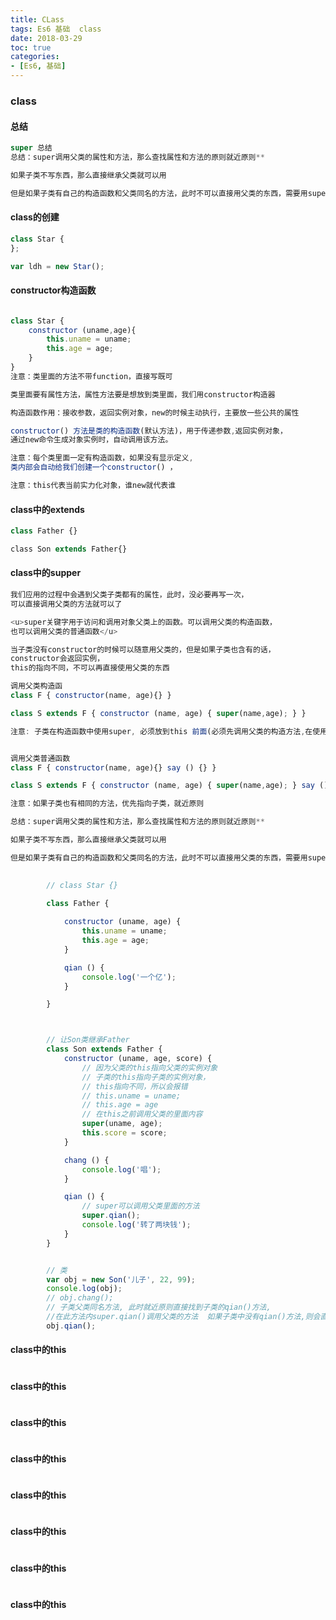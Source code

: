 ```yaml
---
title: CLass
tags: Es6 基础  class
date: 2018-03-29
toc: true
categories:
- [Es6, 基础]
---
```


### class
#### 总结
```js
super 总结
总结：super调用父类的属性和方法，那么查找属性和方法的原则就近原则**

如果子类不写东西，那么直接继承父类就可以用 

但是如果子类有自己的构造函数和父类同名的方法，此时不可以直接用父类的东西，需要用super调用父类的方法和构造函数
```

#### class的创建

```js
class Star {
};

var ldh = new Star();
```


#### constructor构造函数

```js

class Star {
	constructor (uname,age){
		this.uname = uname;
		this.age = age;
	}
}
注意：类里面的方法不带function，直接写既可

类里面要有属性方法，属性方法要是想放到类里面，我们用constructor构造器

构造函数作用：接收参数，返回实例对象，new的时候主动执行，主要放一些公共的属性

constructor() 方法是类的构造函数(默认方法)，用于传递参数,返回实例对象，
通过new命令生成对象实例时，自动调用该方法。

注意：每个类里面一定有构造函数，如果没有显示定义, 
类内部会自动给我们创建一个constructor() ，

注意：this代表当前实力化对象，谁new就代表谁
```


#### class中的extends

```js
class Father {}

​class Son extends Father{}
```


#### class中的supper

```js
我们应用的过程中会遇到父类子类都有的属性，此时，没必要再写一次，
可以直接调用父类的方法就可以了

<u>super关键字用于访问和调用对象父类上的函数。可以调用父类的构造函数，
也可以调用父类的普通函数</u>

当子类没有constructor的时候可以随意用父类的，但是如果子类也含有的话，
constructor会返回实例，
this的指向不同，不可以再直接使用父类的东西

调用父类构造函
class F { constructor(name, age){} }

class S extends F { constructor (name, age) { super(name,age); } }

注意: 子类在构造函数中使用super, 必须放到this 前面(必须先调用父类的构造方法,在使用子类构造方法


调用父类普通函数
class F { constructor(name, age){} say () {} }

class S extends F { constructor (name, age) { super(name,age); } say () { super.say() } }

注意：如果子类也有相同的方法，优先指向子类，就近原则

总结：super调用父类的属性和方法，那么查找属性和方法的原则就近原则**

如果子类不写东西，那么直接继承父类就可以用 

但是如果子类有自己的构造函数和父类同名的方法，此时不可以直接用父类的东西，需要用super调用父类的方法和构造函数

		
		// class Star {}
		
		class Father {

			constructor (uname, age) {
				this.uname = uname;
				this.age = age;
			}

			qian () {
				console.log('一个亿');
			}

		}



		// 让Son类继承Father
		class Son extends Father {
			constructor (uname, age, score) {
				// 因为父类的this指向父类的实例对象
				// 子类的this指向子类的实例对象，
				// this指向不同，所以会报错
				// this.uname = uname;
				// this.age = age
				// 在this之前调用父类的里面内容
				super(uname, age);
				this.score = score;
			}

			chang () {
				console.log('唱');
			}

			qian () {
				// super可以调用父类里面的方法
				super.qian();
				console.log('转了两块钱');
			}
		}


		// 类
		var obj = new Son('儿子', 22, 99);
		console.log(obj);
		// obj.chang();
		// 子类父类同名方法, 此时就近原则直接找到子类的qian()方法, 
		//在此方法内super.qian()调用父类的方法  如果子类中没有qian()方法,则会直接调用父类的qian()方法
		obj.qian(); 

```

#### class中的this

```js
```


#### class中的this

```js
```


#### class中的this

```js
```



#### class中的this

```js
```


#### class中的this

```js
```


#### class中的this

```js
```


#### class中的this

```js
```


#### class中的this

```js
```